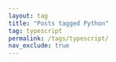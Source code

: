 ```yaml
---
layout: tag
title: "Posts tagged Python"
tag: typescript
permalink: /tags/typescript/
nav_exclude: true
---
```

